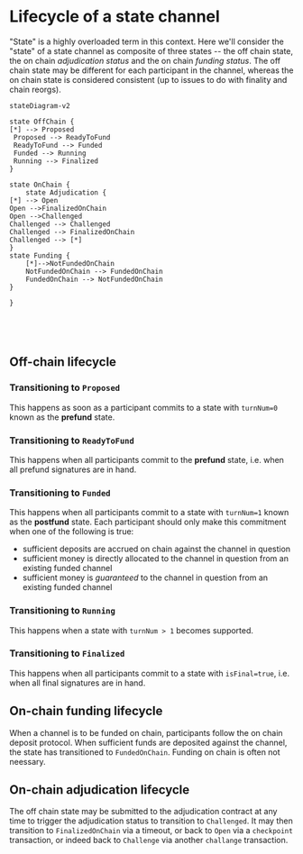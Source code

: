 # Lifecycle of a state channel

"State" is a highly overloaded term in this context. Here we'll consider the "state" of a state channel as composite of three states -- the off chain state, the on chain _adjudication status_ and the on chain _funding status_. The off chain state may be different for each participant in the channel, whereas the on chain state is considered consistent (up to issues to do with finality and chain reorgs).

```mermaid
stateDiagram-v2

state OffChain {
[*] --> Proposed
 Proposed --> ReadyToFund
 ReadyToFund --> Funded
 Funded --> Running
 Running --> Finalized
}

state OnChain {
    state Adjudication {
[*] --> Open
Open -->FinalizedOnChain
Open -->Challenged
Challenged --> Challenged
Challenged --> FinalizedOnChain
Challenged --> [*]
}
state Funding {
    [*]-->NotFundedOnChain
    NotFundedOnChain --> FundedOnChain
    FundedOnChain --> NotFundedOnChain
}

}





```

## Off-chain lifecycle

### Transitioning to `Proposed`

This happens as soon as a participant commits to a state with `turnNum=0` known as the **prefund** state.

### Transitioning to `ReadyToFund`

This happens when all participants commit to the **prefund** state, i.e. when all prefund signatures are in hand.

### Transitioning to `Funded`

This happens when all participants commit to a state with `turnNum=1` known as the **postfund** state. Each participant should only make this commitment when one of the following is true:

- sufficient deposits are accrued on chain against the channel in question
- sufficient money is directly allocated to the channel in question from an existing funded channel
- sufficient money is _guaranteed_ to the channel in question from an existing funded channel

### Transitioning to `Running`

This happens when a state with `turnNum > 1` becomes supported.

### Transitioning to `Finalized`

This happens when all participants commit to a state with `isFinal=true`, i.e. when all final signatures are in hand.

## On-chain funding lifecycle

When a channel is to be funded on chain, participants follow the on chain deposit protocol. When sufficient funds are deposited against the channel, the state has transitioned to `FundedOnChain`. Funding on chain is often not neessary.

## On-chain adjudication lifecycle

The off chain state may be submitted to the adjudication contract at any time to trigger the adjudication status to transition to `Challenged`. It may then transition to `FinalizedOnChain` via a timeout, or back to `Open` via a `checkpoint` transaction, or indeed back to `Challenge` via another `challange` transaction.
